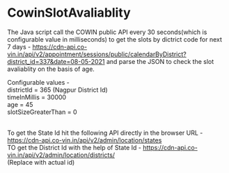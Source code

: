 # CowinSlotAvaliablity

The Java script call the COWIN public API every 30 seconds(which is configurable value in milliseconds) to get the slots by dictrict code for next 7 days - https://cdn-api.co-vin.in/api/v2/appointment/sessions/public/calendarByDistrict?district_id=337&date=08-05-2021 and parse the JSON to check the slot avaliablity on the basis of age.

Configurable values - </br>
districtId = 365 (Nagpur District Id)</br>
timeInMillis = 30000 </br>
age = 45 </br>
slotSizeGreaterThan = 0 </br></br>

To get the State Id hit the following API directly in the browser URL - https://cdn-api.co-vin.in/api/v2/admin/location/states</br>
TO get the District Id with the help of State Id - https://cdn-api.co-vin.in/api/v2/admin/location/districts/<State-Id></br>
(Replace <State-Id> with actual id)
